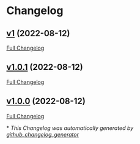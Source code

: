 # Changelog

## [v1](https://github.com/devlooped/actions-sponsor/tree/v1) (2022-08-12)

[Full Changelog](https://github.com/devlooped/actions-sponsor/compare/v1.0.1...v1)

## [v1.0.1](https://github.com/devlooped/actions-sponsor/tree/v1.0.1) (2022-08-12)

[Full Changelog](https://github.com/devlooped/actions-sponsor/compare/v1.0.0...v1.0.1)

## [v1.0.0](https://github.com/devlooped/actions-sponsor/tree/v1.0.0) (2022-08-12)

[Full Changelog](https://github.com/devlooped/actions-sponsor/compare/4a0f960a61a37e09b179d56d827f56538d3f396c...v1.0.0)



\* *This Changelog was automatically generated by [github_changelog_generator](https://github.com/github-changelog-generator/github-changelog-generator)*
